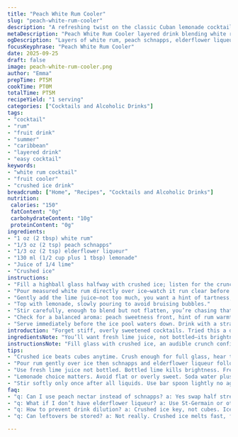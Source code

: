 ```yaml
---
title: "Peach White Rum Cooler"
slug: "peach-white-rum-cooler"
description: "A refreshing twist on the classic Cuban lemonade cocktail using white rum and peach schnapps. Swapping half the schnapps for elderflower liqueur brings a subtle floral note. Crushed ice dilutes slowly, balancing sweetness and strength. Simple, quick assembly in a tall glass with eyes on texture and temperature. No fuss but watch the chill. Ideal for late afternoons or casual gatherings. Vegan, gluten-free, dairy-free, nut-free. A bit of zing from fresh lime juice added for brightness. Easy to swap schnapps for peach nectar if needed, or skip alcohol for a mocktail spin. Brisk, fruity, and chilled—gets better as ice melts."
metaDescription: "Peach White Rum Cooler layered drink blending white rum, peach schnapps, elderflower liqueur, lime juice, lemonade, crushed ice. Bright, chilled Caribbean mix."
ogDescription: "Layers of white rum, peach schnapps, elderflower liqueur meet lime and lemonade. Crushed ice crunch, slow melt, fruity sharpness. Caribbean style, chill fast, serve fresh."
focusKeyphrase: "Peach White Rum Cooler"
date: 2025-09-25
draft: false
image: peach-white-rum-cooler.png
author: "Emma"
prepTime: PT5M
cookTime: PT0M
totalTime: PT5M
recipeYield: "1 serving"
categories: ["Cocktails and Alcoholic Drinks"]
tags:
- "cocktail"
- "rum"
- "fruit drink"
- "summer"
- "caribbean"
- "layered drink"
- "easy cocktail"
keywords:
- "white rum cocktail"
- "fruit cooler"
- "crushed ice drink"
breadcrumb: ["Home", "Recipes", "Cocktails and Alcoholic Drinks"]
nutrition: 
 calories: "150"
 fatContent: "0g"
 carbohydrateContent: "10g"
 proteinContent: "0g"
ingredients:
- "1 oz (2 tbsp) white rum"
- "1/3 oz (2 tsp) peach schnapps"
- "1/3 oz (2 tsp) elderflower liqueur"
- "130 ml (1/2 cup plus 1 tbsp) lemonade"
- "Juice of 1/4 lime"
- "Crushed ice"
instructions:
- "Fill a highball glass halfway with crushed ice; listen for the crunch, that’s your chill foundation."
- "Pour measured white rum directly over ice—watch it run clear before adding schnapps and elderflower liqueur; layering matters to keep flavors distinct."
- "Gently add the lime juice—not too much, you want a hint of tartness, not a sour punch."
- "Top with lemonade, slowly pouring to avoid bruising bubbles."
- "Stir carefully, enough to blend but not flatten, you’re chasing that effervescent fizz."
- "Check for a balanced aroma: peach sweetness front, hint of rum warmth underneath, lime sharpness lively at the back."
- "Serve immediately before the ice pool waters down. Drink with a straw or without, your call."
introduction: "Forget stiff, overly sweetened cocktails. Tried this a dozen times. Each batch a learning curve. Crushed ice not cubes—melts too fast otherwise, dilutes too much. That crunch signals the cold right in your glass. The riff on the usual rum and lemonade? Added elderflower liqueur. Wanted something bright, floral but subtle, to push against the peach schnapps’ sugary edge and mellow rum depth. And lime—tiny squeeze tops it off, sharp zing waking all flavors. Watch the layering, let each pour mingle in rhythm or chaos—depends on your mood. Chill, fizz, fruit, bite. Simple to throw together often enough to nail your own perfect balance. My go-to for late afternoon scraping through summer heat or cracking open weekend vibes."
ingredientsNote: "You’ll want fresh lime juice, not bottled—its brightness cannot be faked and turns this from just sweet to lively. Eldeflower liqueur can be swapped with St-Germain or anything floral. Peach schnapps sometimes too syrupy; if you have peach nectar, dose carefully—start half strength. Rum? Pick a decent white variety, nothing too aggressive; the alcohol’s warmth should layer, not punch. Crushed ice is key—ditch cubes unless you’re desperate; can crush yourself with a rolling pin in a bag, though noisy. Lemonade can be store-bought but avoid overly sweet or flat versions—sparkling homemade or soda water + lemon juice mix works. Allergy note: all components are vegan, gluten-free, nut and dairy safe, so easy for most diets."
instructionsNote: "Fill glass with crushed ice, an audible crunch confirms readiness. Pour rum gently to avoid splashing, letting the alcohol settle atop the cold base. Add schnapps, follow with elderflower liqueur, letting the lighter liquids float without rushing mixing—preparing this in layers keeps flavors popping on palate. Add lime juice last to brighten but not overwhelm. Pour lemonade slowly, avoiding foam loss. A careful stir with bar spoon blends flavor without killing bubbles—remember carbonation carries aroma forward. Serve immediately because wait too long and crushed ice melts, changing the ratio and dulling the drink. Taste check before serving, adjusting lime or lemonade balance as needed—cocktails aren’t dumbed-up math but live art, feel your way through. Always have an ice stash ready or use frozen fruit as backup to keep chill without dilution."
tips:
- "Crushed ice beats cubes anytime. Crush enough for full glass, hear that crunch? Signals right chill and slow dilution. Rolling pin in bag works noisy but effective. Ice melts mess fast if cubes. Lay down ice first fill 50-60% only."
- "Pour rum gently over ice then schnapps and elderflower liqueur follow slow. Keep layers distinct watch liquids settle. Avoid stirring too soon or flavors blend flat. Keep each pour calm, slow, no rushing. Look for layering, not mixing immediately."
- "Use fresh lime juice not bottled. Bottled lime kills brightness. Fresh adds zing without sour punch. Measure carefully. Too much lime overwhelms blend, too little flattens flavor. Add lime last before lemonade so it doesn’t lose zip in bubbles."
- "Lemonade choice matters. Avoid flat or overly sweet. Soda water plus fresh lemon juice work if store-bought fails. Pour lemonade very slowly; fast pour kills bubbles, kills fizz, kills aroma. Listen for gentle pour sound. Stir lightly after adding soda."
- "Stir softly only once after all liquids. Use bar spoon lightly no aggressive swirling or fizz gone. Taste aroma: peach sweetness upfront, rum warmth middle, lime sharp back notes. Adjust lime or lemonade if mix feels dull. Serve immediately ice melts fast."
faq:
- "q: Can I use peach nectar instead of schnapps? a: Yes swap half strength. Nectar too sweet if full amount. Start low, adjust after taste. Schnapps syrupy sometimes, nectar smoother but needs care with lime and rum balance."
- "q: What if I don’t have elderflower liqueur? a: Use St-Germain or other floral liqueur. No floral? Skip it, add extra peach schnapps or nectar. Change flavor profile but stays ok. Elderflower gives subtle floral note, experiment if needed."
- "q: How to prevent drink dilution? a: Crushed ice key, not cubes. Ice melts slow, keeps chill longer. Use freshest ice possible. Don’t fill glass fully with ice, half to two-thirds max. Pour and serve fast. Frozen fruit backup if no crushed ice handy."
- "q: Can leftovers be stored? a: Not really. Crushed ice melts fast, flavor shifts. Better to mix fresh. If needed fridge 1-2 hrs only but no ice added. Stir gently before serving if chilled. Avoid leaving out at room temp or bubbles flatten quickly."

---
```

